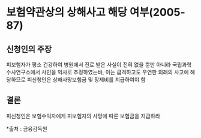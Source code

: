 # 보험약관상의 상해사고 해당 여부(2005-87)

## 신청인의 주장
피보험자가 평소 건강하여 병원에서 진료 받은 사실이 전혀 없을 뿐만 아니라 국립과학수사연구소에서 사인을 익사로 추정하였는바, 이는 급격하고도 우연한 외래의 사고에 해당하므로 피신청인은 상해사망보험금 및 장제비를 지급하여야 함

## 결론

피신청인은 보험수익자에게 피보험자의 사망에 따른 보험금을 지급하라

*출처 : 금융감독원